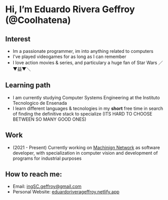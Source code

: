 # Hi, I’m **Eduardo Rivera Geffroy** (@Coolhatena)

## Interest
- Im a passionate programmer, im into anything related to computers
- I've played videogames for as long as I can remember
- I love action movies & series, and particulary a huge fan of Star Wars ／▼益▼＼

## Learning path
- I am currently studying Computer Systems Engineering at the Instituto Tecnologico de Ensenada
- I learn different languages & tecnologies in my **short** free time in search of finding the definitive stack to specialize (ITS HARD TO CHOOSE BETWEEN SO MANY GOOD ONES)

## Work
- (2021 - Present) Currently working on [Machinign Network](http://machiningnetwork.com) as software developer, with specialization in computer vision and development of programs for industrial purposes

## How to reach me: 
- Email: ingSC.geffroy@gmail.com
- Personal Website: [eduardoriverageffroy.netlify.app](https://eduardoriverageffroy.netlify.app)
